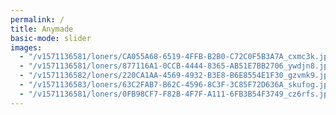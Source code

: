 ```yaml
---
permalink: /
title: Anymade
basic-mode: slider
images:
  - "/v1571136581/loners/CA055A68-6519-4FFB-B2B0-C72C0F5B3A7A_cxmc3k.jpg"
  - "/v1571136581/loners/877116A1-0CCB-4444-8365-AB51E7BB2706_ywdjn8.jpg"
  - "/v1571136582/loners/220CA1AA-4569-4932-B3E8-B6E8554E1F30_gzvmk9.jpg"
  - "/v1571136583/loners/63C2FAB7-B62C-4596-8C3F-3C85F72D636A_skufog.jpg"
  - "/v1571136581/loners/0FB98CF7-F82B-4F7F-A111-6FB3B54F3749_cz6rfs.jpg"
---
```

